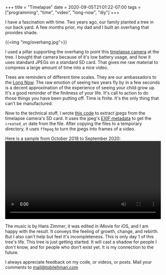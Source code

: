 +++
title = "Timelapse"
date = 2020-09-05T21:01:22-07:00
tags = ["programming", "time", "video", "long-now", "diy"]
+++

I have a fascination with time. Two years ago, our family planted a tree in our back yard. A few months 
prior, my dad and I built an overhang that provides shade. 

{{<img "img/overhang.jpg">}}

I used a pillar supporting the overhang to 
point this [timelapse camera](https://www.amazon.com/gp/product/B01FJZQONW/) at the tree. I bought that 
camera because of it's low battery usage, and how it uses standard JPEGs on a standard SD card. That gives 
me raw material to compress a large amount of time into a nice video.

Trees are reminders of different time scales. They are our ambassadors to the [Long Now](/posts/long-now/).
The raw emotion of seeing two years fly by in a few seconds is a decent approximation of the experience of 
seeing your child grow up. It's a good reminder of the finitness of your life. It's call to action to do those 
things you have been putting off. Time is finite. It's the only thing that can't be manufactured.

Now to the technical stuff, I wrote [this code](https://github.com/tlehman/timelapse-cam) to extract jpegs 
from the timelapse camera's SD card. It uses the jpeg's [EXIF metadata](https://en.wikipedia.org/wiki/Exif) to 
get the `created_at` date from the file. After copying the files to a temporary directory, it uses `ffmpeg` to 
turn the jpegs into frames of a video.

Here is a sample from October 2018 to September 2020:
<video controls width="100%"><source src="/posts/timelapse/timelapse-tree.mp4" type="video/mp4" /></video>

The music is by Hans Zimmer, it was edited in iMovie for iOS, and I am happy with the result. It conveys 
the feeling of growth, change, and rebirth. But I also can't help but feel it's incompleteness. This is only 
day 1 of this tree's life. This tree is just getting started. It will cast a shadow for people I don't know, 
and for people who don't exist yet. It is my connection to the future.

I always appreciate feedback on my code, or videos, or posts. Mail your comments to <a href="mailto:mail@tobilehman.com">mail@tobilehman.com</a>

